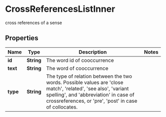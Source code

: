 

# CrossReferencesListInner

cross references of a sense

## Properties

| Name | Type | Description | Notes |
|------------ | ------------- | ------------- | -------------|
|**id** | **String** | The word id of cooccurrence |  |
|**text** | **String** | The word of cooccurrence |  |
|**type** | **String** | The type of relation between the two words. Possible values are &#39;close match&#39;, &#39;related&#39;, &#39;see also&#39;, &#39;variant spelling&#39;, and &#39;abbreviation&#39; in case of crossreferences, or &#39;pre&#39;, &#39;post&#39; in case of collocates. |  |



